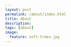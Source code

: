 ```yaml
---
layout: post
permalink: /about/index.html
title: About
description: 
tags: [about]
image:
  feature: soft-trees.jpg
---
```


